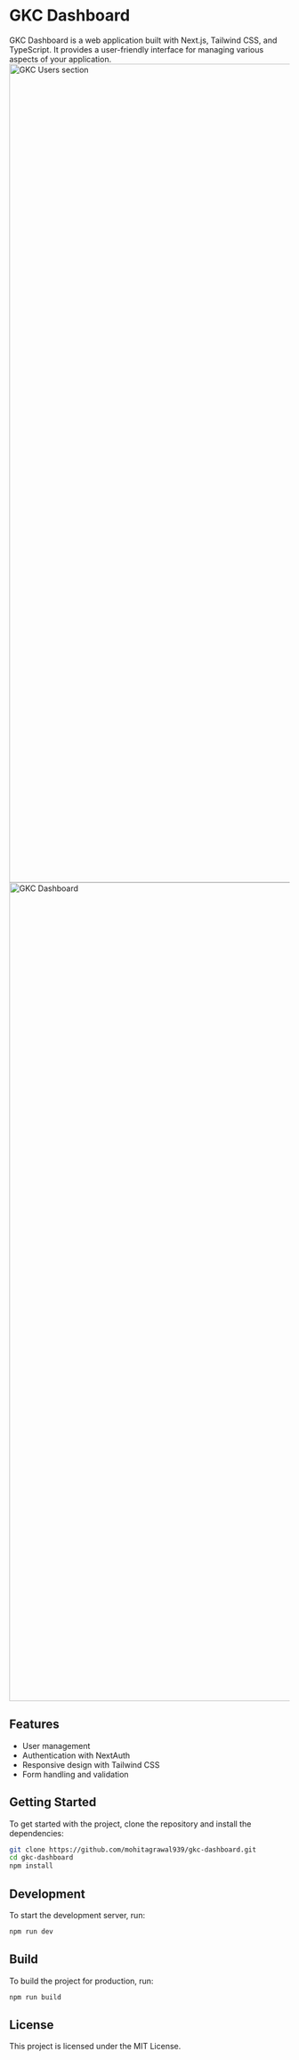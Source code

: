 # GKC Dashboard

GKC Dashboard is a web application built with Next.js, Tailwind CSS, and TypeScript. It provides a user-friendly interface for managing various aspects of your application.
<img width="1470" alt="GKC Users section" src="https://github.com/user-attachments/assets/83c2d512-59d4-497a-861a-cb5520df48b0" />
<img width="1470" alt="GKC Dashboard" src="https://github.com/user-attachments/assets/930b4bbe-e3de-4c2a-951a-e2db68dccfce" />



## Features

-   User management
-   Authentication with NextAuth
-   Responsive design with Tailwind CSS
-   Form handling and validation

## Getting Started

To get started with the project, clone the repository and install the dependencies:

```bash
git clone https://github.com/mohitagrawal939/gkc-dashboard.git
cd gkc-dashboard
npm install
```

## Development

To start the development server, run:

```bash
npm run dev
```

## Build

To build the project for production, run:

```bash
npm run build
```

## License

This project is licensed under the MIT License.

